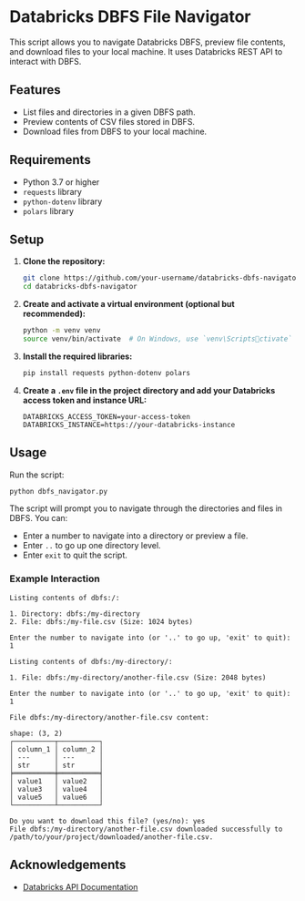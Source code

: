 
# Databricks DBFS File Navigator

This script allows you to navigate Databricks DBFS, preview file contents, and download files to your local machine. It uses Databricks REST API to interact with DBFS.

## Features

- List files and directories in a given DBFS path.
- Preview contents of CSV files stored in DBFS.
- Download files from DBFS to your local machine.

## Requirements

- Python 3.7 or higher
- `requests` library
- `python-dotenv` library
- `polars` library

## Setup

1. **Clone the repository:**
   ```bash
   git clone https://github.com/your-username/databricks-dbfs-navigator.git
   cd databricks-dbfs-navigator
   ```

2. **Create and activate a virtual environment (optional but recommended):**
   ```bash
   python -m venv venv
   source venv/bin/activate  # On Windows, use `venv\Scriptsctivate`
   ```

3. **Install the required libraries:**
   ```bash
   pip install requests python-dotenv polars
   ```

4. **Create a `.env` file in the project directory and add your Databricks access token and instance URL:**
   ```env
   DATABRICKS_ACCESS_TOKEN=your-access-token
   DATABRICKS_INSTANCE=https://your-databricks-instance
   ```

## Usage

Run the script:
```bash
python dbfs_navigator.py
```

The script will prompt you to navigate through the directories and files in DBFS. You can:

- Enter a number to navigate into a directory or preview a file.
- Enter `..` to go up one directory level.
- Enter `exit` to quit the script.

### Example Interaction

```
Listing contents of dbfs:/:

1. Directory: dbfs:/my-directory
2. File: dbfs:/my-file.csv (Size: 1024 bytes)

Enter the number to navigate into (or '..' to go up, 'exit' to quit): 1

Listing contents of dbfs:/my-directory/:

1. File: dbfs:/my-directory/another-file.csv (Size: 2048 bytes)

Enter the number to navigate into (or '..' to go up, 'exit' to quit): 1

File dbfs:/my-directory/another-file.csv content:

shape: (3, 2)
┌──────────┬──────────┐
│ column_1 │ column_2 │
│ ---      │ ---      │
│ str      │ str      │
╞══════════╪══════════╡
│ value1   │ value2   │
│ value3   │ value4   │
│ value5   │ value6   │
└──────────┴──────────┘

Do you want to download this file? (yes/no): yes
File dbfs:/my-directory/another-file.csv downloaded successfully to /path/to/your/project/downloaded/another-file.csv.
```


## Acknowledgements

- [Databricks API Documentation](https://docs.databricks.com/dev-tools/api/latest/index.html)

